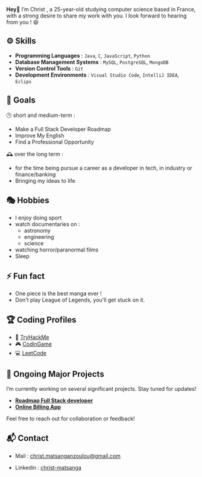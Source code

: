  **Hey**👋
 I’m Christ , a 25-year-old studying computer science based in France, with a strong desire to share my work with you. I look forward to hearing from you ! 😄


## ⚙️ Skills

- **Programming Languages** : `Java`, `C`, `JavaScript`, `Python`
- **Database Management Systems** : `MySQL`, `PostgreSQL`, `MongoDB`
- **Version Control Tools** : `Git`
- **Development Environments** : `Visual Studio Code`, `IntelliJ IDEA`, `Eclips`


## 🎯 Goals

🕒 short and medium-term :
  * Make a Full Stack Developer Roadmap
  * Improve My English
  * Find a Professional Opportunity
    
🕰️ over the long term :
  * for the time being pursue a career as a developer in tech, in industry  or finance/banking 
  * Bringing my ideas to life


## 🎭 Hobbies

- I enjoy doing sport
- watch documentaries on : 
  - astronomy
  - engineering
  - science
- watching horror/paranormal films
- Sleep


## ⚡ Fun fact 

- One piece is the best manga ever !
- Don't play League of Legends, you'll get stuck on it.


## 🏆 Coding Profiles

- 🔐 [TryHackMe](https://tryhackme.com/r/p/christ.matsangan)  
- 🎮 [CodinGame](https://www.codingame.com/profile/5daf8e1c97f1a02c8711213a20768aa13142446)  
- 💻 [LeetCode](https://leetcode.com/u/Krost-t/)


## 🚀 Ongoing Major Projects

I’m currently working on several significant projects. Stay tuned for updates!  
- **[Roadmap Full Stack developer](https://github.com/Krost-t/my-full-stack-roadmap)**
- **[Online Billing App](https://github.com/Krost-t/Online-Billing)**   



Feel free to reach out for collaboration or feedback! 

## 📬 Contact 

* Mail : [christ.matsanganzoulou@gmail.com](mailto:christ.matsanganzoulou@gmail.com)

* Linkedin : [christ-matsanga](https://www.linkedin.com/in/christ-matsanga-755a59303/)


